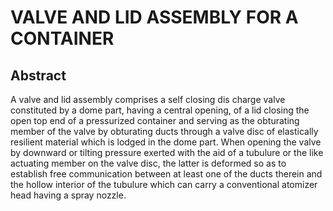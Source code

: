 # VALVE AND LID ASSEMBLY FOR A CONTAINER

## Abstract
A valve and lid assembly comprises a self closing dis charge valve constituted by a dome part, having a central opening, of a lid closing the open top end of a pressurized container and serving as the obturating member of the valve by obturating ducts through a valve disc of elastically resilient material which is lodged in the dome part. When opening the valve by downward or tilting pressure exerted with the aid of a tubulure or the like actuating member on the valve disc, the latter is deformed so as to establish free communication between at least one of the ducts therein and the hollow interior of the tubulure which can carry a conventional atomizer head having a spray nozzle.